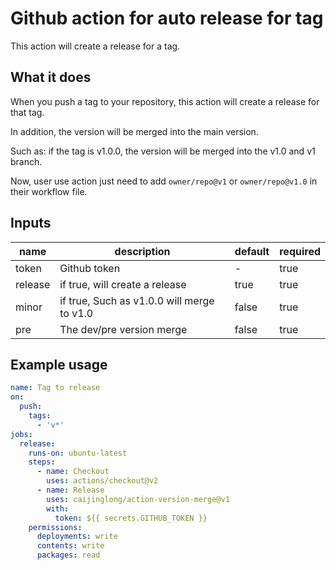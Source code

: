 # Github action for auto release for tag

This action will create a release for a tag.

## What it does

When you push a tag to your repository, this action will create a release for that tag.

In addition, the version will be merged into the main version.

Such as: if the tag is v1.0.0, the version will be merged into the v1.0 and v1 branch.

Now, user use action just need to add `owner/repo@v1` or `owner/repo@v1.0` in their workflow file.

## Inputs

| name    | description                                | default | required |
| ------- | ------------------------------------------ | ------- | -------- |
| token   | Github token                               | -       | true     |
| release | if true, will create a release             | true    | true     |
| minor   | if true, Such as v1.0.0 will merge to v1.0 | false   | true     |
| pre     | The dev/pre version merge                  | false   | true     |

## Example usage

```yaml
name: Tag to release
on:
  push:
    tags:
      - 'v*'
jobs:
  release:
    runs-on: ubuntu-latest
    steps:
      - name: Checkout
        uses: actions/checkout@v2
      - name: Release
        uses: caijinglong/action-version-merge@v1
        with:
          token: ${{ secrets.GITHUB_TOKEN }}
    permissions:
      deployments: write
      contents: write
      packages: read

```
